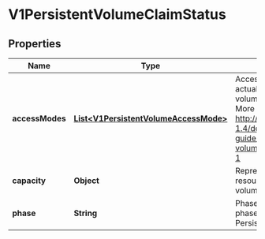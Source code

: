 
# V1PersistentVolumeClaimStatus

## Properties
Name | Type | Description | Notes
------------ | ------------- | ------------- | -------------
**accessModes** | [**List&lt;V1PersistentVolumeAccessMode&gt;**](V1PersistentVolumeAccessMode.md) | AccessModes contains the actual access modes the volume backing the PVC has. More info: http://releases.k8s.io/release-1.4/docs/user-guide/persistent-volumes.md#access-modes-1 |  [optional]
**capacity** | **Object** | Represents the actual resources of the underlying volume. |  [optional]
**phase** | **String** | Phase represents the current phase of PersistentVolumeClaim. |  [optional]



